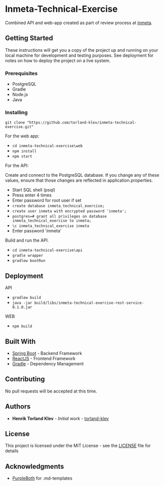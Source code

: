 # Inmeta-Technical-Exercise
Combined API and web-app created as part of review process at [inmeta](https://inmeta.no/).

## Getting Started

These instructions will get you a copy of the project up and running on your local machine for development and testing purposes. 
See deployment for notes on how to deploy the project on a live system.

### Prerequisites

* PostgreSQL
* Gradle
* Node.js
* Java

### Installing
`git clone "https://github.com/torland-klev/inmeta-technical-exercise.git"`

For the web app:
  * `cd inmeta-technical-exercise\web`
  * `npm install`
  * `npm start`
  
For the API:

Create and connect to the PostgreSQL database. If you change any of these values, ensure that those changes are reflected in application.properties.
  * Start SQL shell (psql)
  * Press enter 4 times
  * Enter password for root user if set
  * `create database inmeta_technical_exercise;`
  * `create user inmeta with encrypted password 'inmeta';`
  * `postgres=# grant all privileges on database inmeta_technical_exercise to inmeta;`
  * `\c inmeta_technical_exercise inmeta`
  * Enter password 'inmeta'
  
Build and run the API.
  * `cd inmeta-technical-exercise\api`
  * `gradle wrapper`
  * `gradlew bootRun`


## Deployment

API
* `gradlew build`
* `java -jar build/libs/inmeta-technical-exercise-rest-service-0.1.0.jar`

WEB
* `npm build`

## Built With

* [Spring Boot](https://spring.io/projects/spring-boot) - Backend Framework
* [ReactJS](https://reactjs.org/) - Frontend Framework
* [Gradle](https://gradle.org/) - Dependency Management

## Contributing

No pull requests will be accepted at this time.

## Authors

* **Henrik Torland Klev** - *Initial work* - [torland-klev](https://github.com/torland-klev)

## License

This project is licensed under the MIT License - see the [LICENSE](LICENSE) file for details

## Acknowledgments

* [PurpleBoth](https://github.com/PurpleBooth) for .md-templates
